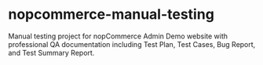 # nopcommerce-manual-testing
Manual testing project for nopCommerce Admin Demo website with professional QA documentation including Test Plan, Test Cases, Bug Report, and Test Summary Report.
